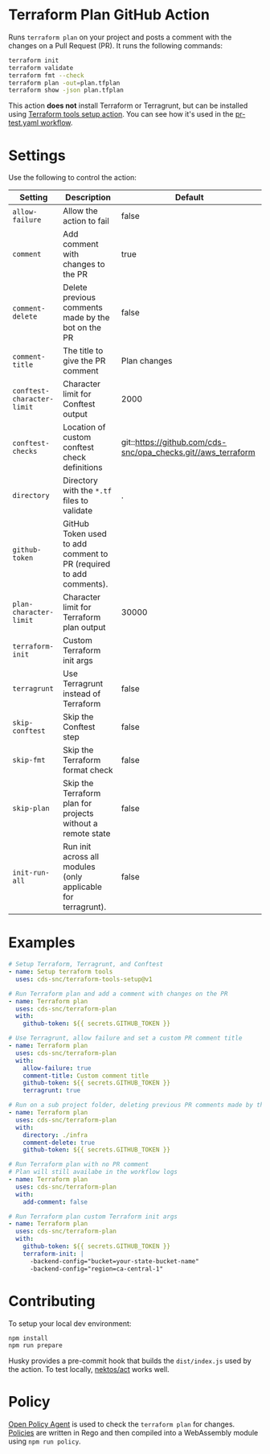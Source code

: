 # Terraform Plan GitHub Action
Runs `terraform plan` on your project and posts a comment with the changes on a Pull Request (PR).  It runs the following commands:
```sh
terraform init
terraform validate
terraform fmt --check
terraform plan -out=plan.tfplan
terraform show -json plan.tfplan 
```
This action **does not** install Terraform or Terragrunt, but can be installed using [Terraform tools setup action](https://github.com/cds-snc/terraform-tools-setup).  You can see how it's used in the [pr-test.yaml workflow](.github/workflows/pr-test.yaml).

# Settings
Use the following to control the action:

| Setting          |      Description                                                   |  Default     |
|------------------|--------------------------------------------------------------------|--------------|
| `allow-failure`  | Allow the action to fail                                           | false        |
| `comment`        | Add comment with changes to the PR                                 | true         |
| `comment-delete` | Delete previous comments made by the bot on the PR                 | false        |
| `comment-title`  | The title to give the PR comment                                   | Plan changes |
| `conftest-character-limit` | Character limit for Conftest output                      | 2000         |
| `conftest-checks`| Location of custom conftest check definitions                      | git::https://github.com/cds-snc/opa_checks.git//aws_terraform |
| `directory`      | Directory with the `*.tf` files to validate                        | .            |
| `github-token`   | GitHub Token used to add comment to PR (required to add comments). |              |
| `plan-character-limit` | Character limit for Terraform plan output                    | 30000        |
| `terraform-init` | Custom Terraform init args                                         |              |
| `terragrunt`     | Use Terragrunt instead of Terraform                                | false        |
| `skip-conftest`  | Skip the Conftest step                                             | false        |
| `skip-fmt`       | Skip the Terraform format check                                    | false        |
| `skip-plan`      | Skip the Terraform plan for projects without a remote state        | false        |
| `init-run-all`   | Run init across all modules (only applicable for terragrunt).      | false        |


# Examples
```yaml
# Setup Terraform, Terragrunt, and Conftest
- name: Setup terraform tools
  uses: cds-snc/terraform-tools-setup@v1

# Run Terraform plan and add a comment with changes on the PR
- name: Terraform plan
  uses: cds-snc/terraform-plan
  with:
    github-token: ${{ secrets.GITHUB_TOKEN }}

# Use Terragrunt, allow failure and set a custom PR comment title
- name: Terraform plan
  uses: cds-snc/terraform-plan
  with:
    allow-failure: true
    comment-title: Custom comment title
    github-token: ${{ secrets.GITHUB_TOKEN }}
    terragrunt: true

# Run on a sub project folder, deleting previous PR comments made by the action
- name: Terraform plan
  uses: cds-snc/terraform-plan
  with:
    directory: ./infra
    comment-delete: true
    github-token: ${{ secrets.GITHUB_TOKEN }}

# Run Terraform plan with no PR comment
# Plan will still availabe in the workflow logs
- name: Terraform plan
  uses: cds-snc/terraform-plan
  with:
    add-comment: false

# Run Terraform plan custom Terraform init args
- name: Terraform plan
  uses: cds-snc/terraform-plan
  with:
    github-token: ${{ secrets.GITHUB_TOKEN }}
    terraform-init: |
      -backend-config="bucket=your-state-bucket-name"
      -backend-config="region=ca-central-1"
```

# Contributing
To setup your local dev environment:
```sh
npm install
npm run prepare
```
Husky provides a pre-commit hook that builds the `dist/index.js` used by the action.  To test locally, [nektos/act](https://github.com/nektos/act) works well.

# Policy
[Open Policy Agent](https://www.openpolicyagent.org/) is used to check the `terraform plan` for changes.  [Policies](./policy) are written in Rego and then compiled into a WebAssembly module using `npm run policy`.
